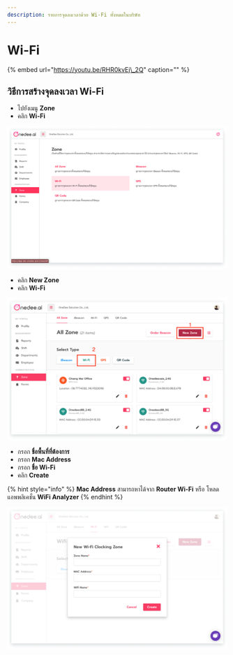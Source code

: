 ```yaml
---
description: รายการจุดลงเวลาด้วย Wi-Fi ทั้งหมดในบริษัท
---
```


# Wi-Fi

{% embed url="https://youtu.be/RHR0kvEj\_2Q" caption="" %}

## วิธีการสร้างจุดลงเวลา Wi-Fi

* ไปยังเมนู **Zone**
* คลิก **Wi-Fi**

![](../../.gitbook/assets/app.onedee-14.1.png)

* คลิก **New Zone**
* คลิก **Wi-Fi**

![](../../.gitbook/assets/app.onedee-16.png)

* กรอก  **ชื่อพื้นที่ที่ต้องการ**
* กรอก **Mac Address**
* กรอก **ชื่อ Wi-Fi**
* คลิก **Create**

{% hint style="info" %}
**Mac Address** สามารถหาได้จาก **Router Wi-Fi** หรือ โหลดแอพพลิเคชั่น **WiFi Analyzer**
{% endhint %}

![](../../.gitbook/assets/create-wifi.png)


